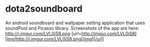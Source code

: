 # dota2soundboard
An android soundboard and wallpaper setting application that uses soundPool and Picasso library. Screenshots of the app are here: http://i.imgur.com/LVL0iS8.png  [url=http://imgur.com/LVL0iS8][img]http://i.imgur.com/LVL0iS8.png[/img][/url]


